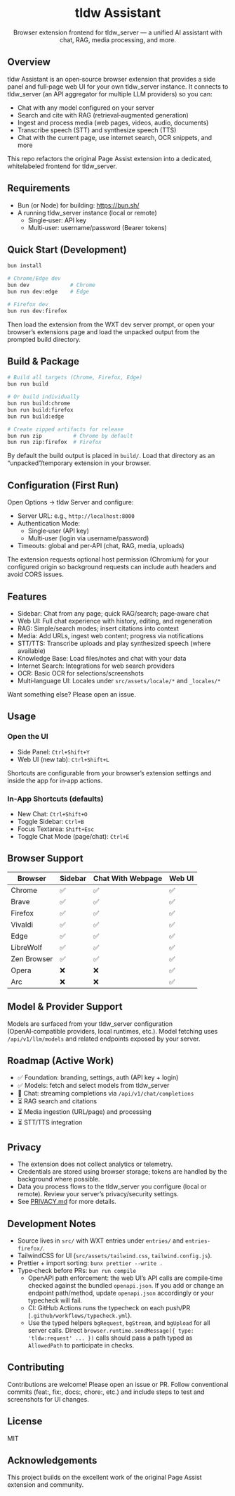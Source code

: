 <p align="center">
  <h1 align="center">tldw Assistant</h1>
</p>

<p align="center">
  Browser extension frontend for tldw_server — a unified AI assistant with chat, RAG, media processing, and more.
</p>

## Overview

tldw Assistant is an open‑source browser extension that provides a side panel and full‑page web UI for your own tldw_server instance. It connects to tldw_server (an API aggregator for multiple LLM providers) so you can:

- Chat with any model configured on your server
- Search and cite with RAG (retrieval‑augmented generation)
- Ingest and process media (web pages, videos, audio, documents)
- Transcribe speech (STT) and synthesize speech (TTS)
- Chat with the current page, use internet search, OCR snippets, and more

This repo refactors the original Page Assist extension into a dedicated, whitelabeled frontend for tldw_server.

## Requirements

- Bun (or Node) for building: https://bun.sh/
- A running tldw_server instance (local or remote)
  - Single‑user: API key
  - Multi‑user: username/password (Bearer tokens)

## Quick Start (Development)

```bash
bun install

# Chrome/Edge dev
bun dev             # Chrome
bun run dev:edge    # Edge

# Firefox dev
bun run dev:firefox
```

Then load the extension from the WXT dev server prompt, or open your browser’s extensions page and load the unpacked output from the prompted build directory.

## Build & Package

```bash
# Build all targets (Chrome, Firefox, Edge)
bun run build

# Or build individually
bun run build:chrome
bun run build:firefox
bun run build:edge

# Create zipped artifacts for release
bun run zip          # Chrome by default
bun run zip:firefox  # Firefox
```

By default the build output is placed in `build/`. Load that directory as an “unpacked”/temporary extension in your browser.

## Configuration (First Run)

Open Options → tldw Server and configure:

- Server URL: e.g., `http://localhost:8000`
- Authentication Mode:
  - Single‑user (API key)
  - Multi‑user (login via username/password)
- Timeouts: global and per‑API (chat, RAG, media, uploads)

The extension requests optional host permission (Chromium) for your configured origin so background requests can include auth headers and avoid CORS issues.

## Features

- Sidebar: Chat from any page; quick RAG/search; page‑aware chat
- Web UI: Full chat experience with history, editing, and regeneration
- RAG: Simple/search modes; insert citations into context
- Media: Add URLs, ingest web content; progress via notifications
- STT/TTS: Transcribe uploads and play synthesized speech (where available)
- Knowledge Base: Load files/notes and chat with your data
- Internet Search: Integrations for web search providers
- OCR: Basic OCR for selections/screenshots
- Multi‑language UI: Locales under `src/assets/locale/*` and `_locales/*`

Want something else? Please open an issue.

## Usage

### Open the UI

- Side Panel: `Ctrl+Shift+Y`
- Web UI (new tab): `Ctrl+Shift+L`

Shortcuts are configurable from your browser’s extension settings and inside the app for in‑app actions.

### In‑App Shortcuts (defaults)

- New Chat: `Ctrl+Shift+O`
- Toggle Sidebar: `Ctrl+B`
- Focus Textarea: `Shift+Esc`
- Toggle Chat Mode (page/chat): `Ctrl+E`

## Browser Support

| Browser     | Sidebar | Chat With Webpage | Web UI |
| ----------- | ------- | ----------------- | ------ |
| Chrome      | ✅      | ✅                | ✅     |
| Brave       | ✅      | ✅                | ✅     |
| Firefox     | ✅      | ✅                | ✅     |
| Vivaldi     | ✅      | ✅                | ✅     |
| Edge        | ✅      | ✅                | ✅     |
| LibreWolf   | ✅      | ✅                | ✅     |
| Zen Browser | ✅      | ✅                | ✅     |
| Opera       | ❌      | ❌                | ✅     |
| Arc         | ❌      | ❌                | ✅     |

## Model & Provider Support

Models are surfaced from your tldw_server configuration (OpenAI‑compatible providers, local runtimes, etc.). Model fetching uses `/api/v1/llm/models` and related endpoints exposed by your server.

## Roadmap (Active Work)

- ✅ Foundation: branding, settings, auth (API key + login)
- ✅ Models: fetch and select models from tldw_server
- 🚧 Chat: streaming completions via `/api/v1/chat/completions`
- ⏳ RAG search and citations
- ⏳ Media ingestion (URL/page) and processing
- ⏳ STT/TTS integration

## Privacy

- The extension does not collect analytics or telemetry.
- Credentials are stored using browser storage; tokens are handled by the background where possible.
- Data you process flows to the tldw_server you configure (local or remote). Review your server’s privacy/security settings.
- See [PRIVACY.md](PRIVACY.md) for more details.

## Development Notes

- Source lives in `src/` with WXT entries under `entries/` and `entries-firefox/`.
- TailwindCSS for UI (`src/assets/tailwind.css`, `tailwind.config.js`).
- Prettier + import sorting: `bunx prettier --write .`
- Type‑check before PRs: `bun run compile`
  - OpenAPI path enforcement: the web UI’s API calls are compile‑time checked against the bundled `openapi.json`. If you add or change an endpoint path/method, update `openapi.json` accordingly or your typecheck will fail.
  - CI: GitHub Actions runs the typecheck on each push/PR (`.github/workflows/typecheck.yml`).
  - Use the typed helpers `bgRequest`, `bgStream`, and `bgUpload` for all server calls. Direct `browser.runtime.sendMessage({ type: 'tldw:request' ... })` calls should pass a path typed as `AllowedPath` to participate in checks.

## Contributing

Contributions are welcome! Please open an issue or PR. Follow conventional commits (feat:, fix:, docs:, chore:, etc.) and include steps to test and screenshots for UI changes.

## License

MIT

## Acknowledgements

This project builds on the excellent work of the original Page Assist extension and community.

